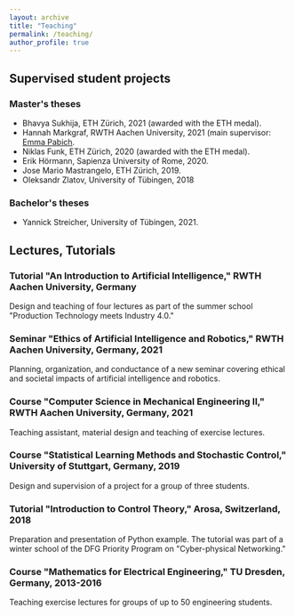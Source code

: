 ```yaml
---
layout: archive
title: "Teaching"
permalink: /teaching/
author_profile: true
---
```


## Supervised student projects
### Master's theses
* Bhavya Sukhija, ETH Zürich, 2021 (awarded with the ETH medal).
* Hannah Markgraf, RWTH Aachen University, 2021 (main supervisor: [Emma Pabich](https://www.dsme.rwth-aachen.de/cms/DSME/Das-Institut/Team-CMS-Artikel-/~jlrop/Emma-Pabich/lidx/1/).
* Niklas Funk, ETH Zürich, 2020 (awarded with the ETH medal).
* Erik Hörmann, Sapienza University of Rome, 2020.
* Jose Mario Mastrangelo, ETH Zürich, 2019.
* Oleksandr Zlatov, University of Tübingen, 2018

### Bachelor's theses
* Yannick Streicher, University of Tübingen, 2021.

## Lectures, Tutorials

### Tutorial "An Introduction to Artificial Intelligence," RWTH Aachen University, Germany
Design and teaching of four lectures as part of the summer school  "Production Technology meets Industry 4.0."

### Seminar "Ethics of Artificial Intelligence and Robotics," RWTH Aachen University, Germany, 2021
Planning, organization, and conductance of a new seminar covering ethical and societal impacts of artificial intelligence and robotics.

### Course "Computer Science in Mechanical Engineering II," RWTH Aachen University, Germany, 2021
Teaching assistant, material design and teaching of exercise lectures.

### Course "Statistical Learning Methods and Stochastic Control," University of Stuttgart, Germany, 2019
Design and supervision of a project for a group of three students.

### Tutorial "Introduction to Control Theory," Arosa, Switzerland, 2018
Preparation and presentation of Python example. The tutorial was part of a winter school of the DFG Priority Program on "Cyber-physical Networking."

### Course "Mathematics for Electrical Engineering," TU Dresden, Germany, 2013-2016
Teaching exercise lectures for groups of up to 50 engineering students.
